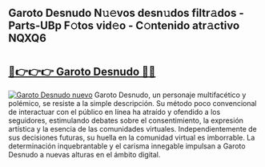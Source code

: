 ## Garoto Desnudo N𝚞𝚎vos desn𝚞dos filtr𝚊dos - Parts-UBp F𝚘tos vid𝚎o - C𝚘ntenido atr𝚊ctivo NQXQ6

# <h2><a href="http://mb6eap.tromn.icu/?c=Garoto+Desnudo">🔗👉👉👉 Garoto Desnudo 🔗🔗</a></h2>

[![Garoto Desnudo nuevo](https://i.imgur.com/pEAQMta.gif)](http://mb6eap.tromn.icu/?c=Garoto+Desnudo)
Garoto Desnudo, un personaje multifacético y polémico, se resiste a la simple descripción. Su método poco convencional de interactuar con el público en línea ha atraído y ofendido a los seguidores, estimulando debates sobre el consentimiento, la expresión artística y la esencia de las comunidades virtuales. Independientemente de sus decisiones futuras, su huella en la comunidad virtual es imborrable. La determinación inquebrantable y el carisma innegable impulsan a Garoto Desnudo a nuevas alturas en el ámbito digital.
